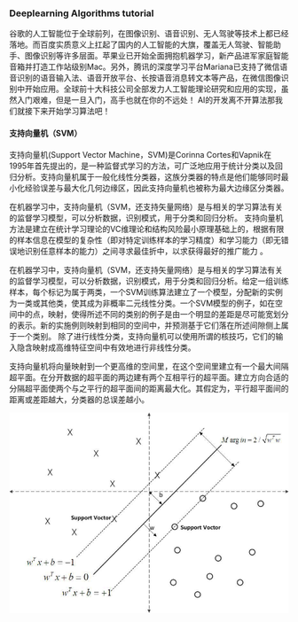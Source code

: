 ### Deeplearning Algorithms tutorial
谷歌的人工智能位于全球前列，在图像识别、语音识别、无人驾驶等技术上都已经落地。而百度实质意义上扛起了国内的人工智能的大旗，覆盖无人驾驶、智能助手、图像识别等许多层面。苹果业已开始全面拥抱机器学习，新产品进军家庭智能音箱并打造工作站级别Mac。另外，腾讯的深度学习平台Mariana已支持了微信语音识别的语音输入法、语音开放平台、长按语音消息转文本等产品，在微信图像识别中开始应用。全球前十大科技公司全部发力人工智能理论研究和应用的实现，虽然入门艰难，但是一旦入门，高手也就在你的不远处！
AI的开发离不开算法那我们就接下来开始学习算法吧！

#### 支持向量机（SVM）

支持向量机(Support Vector Machine，SVM)是Corinna Cortes和Vapnik在1995年首先提出的，是一种监督式学习的方法，可广泛地应用于统计分类以及回归分析。支持向量机属于一般化线性分类器，这族分类器的特点是他们能够同时最小化经验误差与最大化几何边缘区，因此支持向量机也被称为最大边缘区分类器。

在机器学习中，支持向量机（SVM，还支持矢量网络）是与相关的学习算法有关的监督学习模型，可以分析数据，识别模式，用于分类和回归分析。
支持向量机方法是建立在统计学习理论的VC维理论和结构风险最小原理基础上的，根据有限的样本信息在模型的复杂性（即对特定训练样本的学习精度）和学习能力（即无错误地识别任意样本的能力）之间寻求最佳折中，以求获得最好的推广能力 。


在机器学习中，支持向量机（SVM，还支持矢量网络）是与相关的学习算法有关的监督学习模型，可以分析数据，识别模式，用于分类和回归分析。给定一组训练样本，每个标记为属于两类，一个SVM训练算法建立了一个模型，分配新的实例为一类或其他类，使其成为非概率二元线性分类。一个SVM模型的例子，如在空间中的点，映射，使得所述不同的类别的例子是由一个明显的差距是尽可能宽划分的表示。新的实施例则映射到相同的空间中，并预测基于它们落在所述间隙侧上属于一个类别。
除了进行线性分类，支持向量机可以使用所谓的核技巧，它们的输入隐含映射成高维特征空间中有效地进行非线性分类。


支持向量机将向量映射到一个更高维的空间里，在这个空间里建立有一个最大间隔超平面。在分开数据的超平面的两边建有两个互相平行的超平面。建立方向合适的分隔超平面使两个与之平行的超平面间的距离最大化。其假定为，平行超平面间的距离或差距越大，分类器的总误差越小。
<p align="center">
<img width="530" align="center" src="../../images/219.jpg" />
</p>
